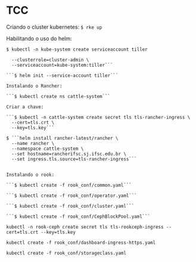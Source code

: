 # TCC

Criando o cluster kubernetes:
```$ rke up```

Habilitando o uso do helm:

```$ kubectl -n kube-system create serviceaccount tiller```

```$ kubectl create clusterrolebinding tiller \
  --clusterrole=cluster-admin \
  --serviceaccount=kube-system:tiller```

```$ helm init --service-account tiller```

Instalando o Rancher:

```$ kubectl create ns cattle-system```

Criar a chave:

```$ kubectl -n cattle-system create secret tls tls-rancher-ingress \
  --cert=tls.crt \
  --key=tls.key```

$ ```helm install rancher-latest/rancher \
  --name rancher \
  --namespace cattle-system \
  --set hostname=rancherifsc.sj.ifsc.edu.br \
  --set ingress.tls.source=tls-rancher-ingress```


Instalando o rook:

```$ kubectl create -f rook_conf/common.yaml```

```$ kubectl create -f rook_conf/operator.yaml```

```$ kubectl create -f rook_conf/cluster.yaml```

```$ kubectl create -f rook_conf/CephBlockPool.yaml```

kubectl -n rook-ceph create secret tls tls-rookceph-ingress --cert=tls.crt --key=tls.key

kubectl create -f rook_conf/dashboard-ingress-https.yaml

kubectl create -f rook_conf/storageclass.yaml
